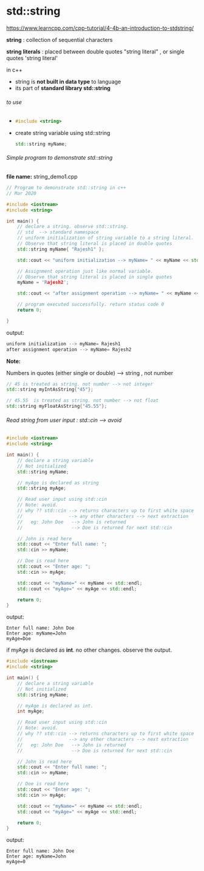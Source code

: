 # std::string

https://www.learncpp.com/cpp-tutorial/4-4b-an-introduction-to-stdstring/  

**string** : collection of sequential characters 

**string literals** : placed between double quotes "string literal" , or single quotes 'string literal'

 

in c++ 

* string is **not built in data type** to language
* its part of **standard library std::string**

###### to use 

* ```c++
  #include <string>
  ```

  

* create string variable using std::string

  ```c++
  std::string myName;
  ```





###### Simple program to demonstrate std::string

**file name:** string_demo1.cpp

```c++
// Program to demonstrate std::string in c++
// Mar 2020

#include <iostream>
#include <string>

int main() {
	// declare a string. observe std::string. 
	// std  --> standard namespace
	// uniform initialization of string variable to a string literal.
	// Observe that string literal is placed in double quotes
	std::string myName{ "Rajesh1" }; 

	std::cout << "uniform initialization --> myName= " << myName << std::endl;

	// Assignment operation just like normal variable. 
	// Observe that string literal is placed in single quotes
	myName = 'Rajesh2';

	std::cout << "after assignment operation --> myName= " << myName << std::endl;

	// program executed successfully. return status code 0
	return 0;

}
```

  output:

```c++
uniform initialization --> myName= Rajesh1  
after assignment operation --> myName= Rajesh2 
```



**Note:**

Numbers in quotes (either single or double)  --> string   , not number

```c++
// 45 is treated as string. not number --> not integer
std::string myIntAsString{"45"};

// 45.55  is treated as string. not number --> not float
std::string myFloatAsString{"45.55"}; 
```



###### Read string from user input : std::cin   --> avoid

```c++
#include <iostream>
#include <string>

int main() {
	// declare a string variable
	// Not initialized
	std::string myName;

    // myAge is declared as string
	std::string myAge;

	// Read user input using std::cin 
	// Note: avoid. 
	// why ?? std::cin --> returns characters up to first white space
	//                 --> any other characters --> next extraction
	//   eg: John Doe   --> John is returned
	//                  --> Doe is returned for next std::cin

	// John is read here
	std::cout << "Enter full name: ";
	std::cin >> myName; 

	// Doe is read here
	std::cout << "Enter age: ";
	std::cin >> myAge;

	std::cout << "myName=" << myName << std::endl;
	std::cout << "myAge=" << myAge << std::endl;

	return 0;
}
```

output: 

```
Enter full name: John Doe 
Enter age: myName=John         
myAge=Doe
```



if myAge is declared as **int**. no other changes. observe the output. 

```c++
#include <iostream>
#include <string>

int main() {
	// declare a string variable
	// Not initialized
	std::string myName;

    // myAge is declared as int.
	int myAge;

	// Read user input using std::cin 
	// Note: avoid. 
	// why ?? std::cin --> returns characters up to first white space
	//                 --> any other characters --> next extraction
	//   eg: John Doe   --> John is returned
	//                  --> Doe is returned for next std::cin

	// John is read here
	std::cout << "Enter full name: ";
	std::cin >> myName; 

	// Doe is read here
	std::cout << "Enter age: ";
	std::cin >> myAge;

	std::cout << "myName=" << myName << std::endl;
	std::cout << "myAge=" << myAge << std::endl;

	return 0;
}
```

output: 

```
Enter full name: John Doe  
Enter age: myName=John   
myAge=0 
```

